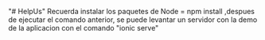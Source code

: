 "# HelpUs" 
Recuerda instalar los paquetes de Node = npm install
,despues de ejecutar el comando anterior, se puede levantar un servidor con la demo de la aplicacion con el comando "ionic serve" 
